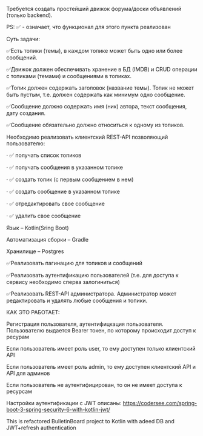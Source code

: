 Требуется создать простейший движок форума/доски объявлений (только backend).

PS: ✅ - означает, что функционал для этого пункта реализован

Суть задачи:

✅Есть топики (темы), в каждом топике может быть одно или более сообщений.

✅Движок должен обеспечивать хранение в БД (IMDB) и CRUD операции с топиками (темами) и сообщениями в топиках.

✅Топик должен содержать заголовок (название темы). Топик не может быть пустым, т.е. должен содержать как минимум одно сообщение.

✅Сообщение должно содержать имя (ник) автора, текст сообщения, дату создания.

✅Сообщение обязательно должно относиться к одному из топиков.

Необходимо реализовать клиентский REST-API позволяющий пользователю:

· ✅ получать список топиков

· ✅ получать сообщения в указанном топике

· ✅ создать топик (с первым сообщением в нем)

· ✅ создать сообщение в указанном топике

· ✅ отредактировать свое сообщение

· ✅ удалить свое сообщение

Язык – Kotlin(Sring Boot)

Автоматизация сборки – Gradle

Хранилище – Postgres

✅Реализовать пагинацию для топиков и сообщений

✅Реализовать аутентификацию пользователей (т.е. для доступа к сервису необходимо сперва залогиниться)

✅Реализовать REST-API администратора. Администратор может редактировать и удалять любые сообщения и топики.

КАК ЭТО РАБОТАЕТ:

Регистрация пользователя, аутентифицкация пользователя. Пользователю выдается Bearer токен, по которому происходит доступ к ресурам

Если пользователь имеет роль user, то ему доступен только клиентский API

Если пользователь имеет роль admin, то ему доступен клиентский API и API для админов

Если пользователь не аутентифицирован, то он не имеет доступа к ресурсам

Настройки аутентификации с JWT описаны: https://codersee.com/spring-boot-3-spring-security-6-with-kotlin-jwt/

This is refactored BulletinBoard project to Kotlin with adeed DB and JWT+refresh authentication
